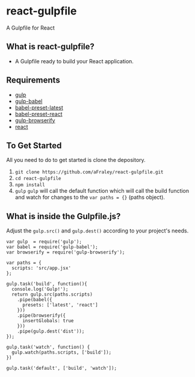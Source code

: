 # react-gulpfile
A Gulpfile for React

## What is react-gulpfile?
* A Gulpfile ready to build your React application.

## Requirements
* [gulp](http://gulpjs.com/)
* [gulp-babel](https://github.com/babel/gulp-babel)
* [babel-preset-latest](http://babeljs.io/docs/setup/#installation)
* [babel-preset-react](https://babeljs.io/docs/plugins/preset-react/)
* [gulp-browserify](https://github.com/deepak1556/gulp-browserify)
* [react](https://facebook.github.io/react/)

## To Get Started
All you need to do to get started is clone the depository.
1. `git clone https://github.com/aFraley/react-gulpfile.git`
2. `cd react-gulpfile`
3. `npm install`
4. `gulp`
`gulp` will call the default function which will call the build function and
watch for changes to the `var paths = {}` (paths object).

## What is inside the Gulpfile.js?
Adjust the `gulp.src()` and `gulp.dest()` according to your project's needs.
```
var gulp  = require('gulp');
var babel = require('gulp-babel');
var browserify = require('gulp-browserify');

var paths = {
  scripts: 'src/app.jsx'
};

gulp.task('build', function(){
  console.log('Gulp!');
  return gulp.src(paths.scripts)
    .pipe(babel({
      presets: ['latest', 'react']
    }))
    .pipe(browserify({
      insertGlobals: true
    }))
    .pipe(gulp.dest('dist'));
});

gulp.task('watch', function() {
  gulp.watch(paths.scripts, ['build']);
})

gulp.task('default', ['build', 'watch']);
```

